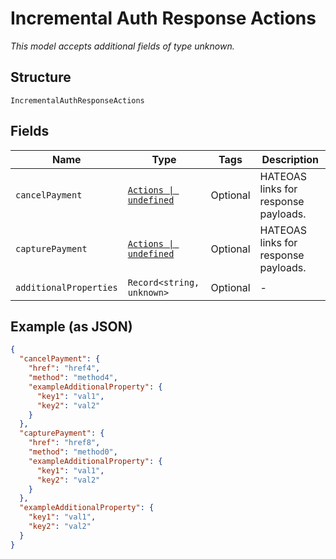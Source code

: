 
# Incremental Auth Response Actions

*This model accepts additional fields of type unknown.*

## Structure

`IncrementalAuthResponseActions`

## Fields

| Name | Type | Tags | Description |
|  --- | --- | --- | --- |
| `cancelPayment` | [`Actions \| undefined`](../../doc/models/actions.md) | Optional | HATEOAS links for response payloads. |
| `capturePayment` | [`Actions \| undefined`](../../doc/models/actions.md) | Optional | HATEOAS links for response payloads. |
| `additionalProperties` | `Record<string, unknown>` | Optional | - |

## Example (as JSON)

```json
{
  "cancelPayment": {
    "href": "href4",
    "method": "method4",
    "exampleAdditionalProperty": {
      "key1": "val1",
      "key2": "val2"
    }
  },
  "capturePayment": {
    "href": "href8",
    "method": "method0",
    "exampleAdditionalProperty": {
      "key1": "val1",
      "key2": "val2"
    }
  },
  "exampleAdditionalProperty": {
    "key1": "val1",
    "key2": "val2"
  }
}
```

